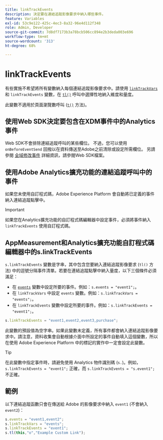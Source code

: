 ```yaml
---
title: linkTrackEvents
description: 決定要在連結追蹤影像要求中納入哪些事件。
feature: Variables
exl-id: 53c9e122-425c-4ec3-8a32-96e4d112f348
role: Admin, Developer
source-git-commit: 7d8df7173b3a78bcb506cc894e2b3deda003e696
workflow-type: tm+mt
source-wordcount: '313'
ht-degree: 68%

---
```


# linkTrackEvents

有些實施不希望將所有變數納入每個連結追蹤影像要求中。請使用 [`linkTrackVars`](linktrackvars.md) 和 `linkTrackEvents` 變數，在 [`tl()`](../functions/tl-method.md) 呼叫中選擇性地納入維度和量度。

此變數不適用於頁面瀏覽數呼叫 ([`t()`](../functions/t-method.md) 方法)。

## 使用Web SDK決定要包含在XDM事件中的Analytics事件

Web SDK不會排除連結追蹤呼叫的某些欄位。 不過，您可以使用 `onBeforeEventSend` 回撥以在資料傳送至Adobe之前清除或設定所需欄位。 另請參閱 [全域修改事件](https://experienceleague.adobe.com/docs/experience-platform/edge/fundamentals/tracking-events.html#modifying-events-globally) 詳細資訊，請參閱Web SDK檔案。

## 使用Adobe Analytics擴充功能的連結追蹤呼叫中的事件

如果您未使用自訂程式碼，Adobe Experience Platform 會自動將已定義的事件納入連結追蹤點擊中。

>[!IMPORTANT]
>
>如果您在Analytics擴充功能的自訂程式碼編輯器中設定事件，必須將事件納入 `linkTrackEvents` 使用自訂程式碼。

## AppMeasurement和Analytics擴充功能自訂程式碼編輯器中的s.linkTrackEvents

`s.linkTrackEvents` 變數是字串，其中包含您要納入連結追蹤影像要求 (`tl()` 方法) 中的逗號分隔事件清單。若要在連結追蹤點擊中納入量度，以下三個條件必須滿足：

* 在 [`events`](../page-vars/events/events-overview.md) 變數中設定所要的事件。例如：`s.events = "event1";`。
* 在 `linkTrackVars` 中設定 `events` 變數。例如：`s.linkTrackVars = "events";`。
* 在 `linkTrackEvents` 變數中設定所要的事件。例如：`s.linkTrackEvents = "event1";`。

```js
s.linkTrackEvents = "event1,event2,event3,purchase";
```

此變數的預設值為空字串。如果此變數未定義，所有事件都會納入連結追蹤影像要求中。請注意，資料收集會自動根據介面中所設定的事件自動填入這個變數，所以在使用 Adobe Experience Platform 中的標記的實作中一定會設定此變數。

>[!TIP]
>
>在此變數中指定事件時，請避免使用 Analytics 物件識別碼 (`s.`)。例如，`s.linkTrackEvents = "event1";` 正確，而 `s.linkTrackEvents = "s.event1";` 不正確。

## 範例

以下連結追蹤函數只會在傳送給 Adobe 的影像要求中納入 `event1` (不會納入 `event2`)：

```js
s.events = "event1,event2";
s.linkTrackVars = "events";
s.linkTrackEvents = "event1";
s.tl(this,"o","Example Custom Link");
```
